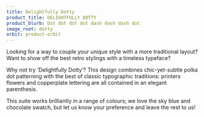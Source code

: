 ```yaml
---
title: Delightfully Dotty
product_title: DELIGHTFULLY DOTTY
product_blurb: Dot dot dot dot dash dash dash dot
image_root: dotty
orbit: product-orbit
---
```


Looking for a way to couple your unique style with a more traditional layout? Want to show off the best retro stylings with a timeless typeface?

Why not try ‘Delightfully Dotty’? This design combines chic-yet-subtle polka dot patterning with the best of classic typographic traditions: printers flowers and copperplate lettering are all contained in an elegant parenthesis.

This suite works brilliantly in a range of colours; we love the sky blue and chocolate swatch, but let us know your preference and leave the rest to us!
